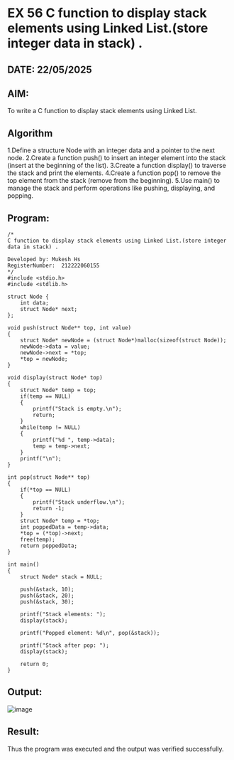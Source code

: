 # EX 56 C function to display stack elements using Linked List.(store integer data in stack) .
## DATE: 22/05/2025
## AIM:
To write a C function to display stack elements using Linked List.

## Algorithm
1.Define a structure Node with an integer data and a pointer to the next node.
2.Create a function push() to insert an integer element into the stack (insert at the beginning of the list).
3.Create a function display() to traverse the stack and print the elements.
4.Create a function pop() to remove the top element from the stack (remove from the beginning).
5.Use main() to manage the stack and perform operations like pushing, displaying, and popping. 

## Program:
```
/*
C function to display stack elements using Linked List.(store integer data in stack) .

Developed by: Mukesh Hs
RegisterNumber:  212222060155
*/
#include <stdio.h>
#include <stdlib.h>

struct Node {
    int data;
    struct Node* next;
};

void push(struct Node** top, int value)
{
    struct Node* newNode = (struct Node*)malloc(sizeof(struct Node));
    newNode->data = value;
    newNode->next = *top;
    *top = newNode;
}

void display(struct Node* top)
{
    struct Node* temp = top;
    if(temp == NULL)
    {
        printf("Stack is empty.\n");
        return;
    }
    while(temp != NULL)
    {
        printf("%d ", temp->data);
        temp = temp->next;
    }
    printf("\n");
}

int pop(struct Node** top)
{
    if(*top == NULL)
    {
        printf("Stack underflow.\n");
        return -1;
    }
    struct Node* temp = *top;
    int poppedData = temp->data;
    *top = (*top)->next;
    free(temp);
    return poppedData;
}

int main()
{
    struct Node* stack = NULL;

    push(&stack, 10);
    push(&stack, 20);
    push(&stack, 30);
    
    printf("Stack elements: ");
    display(stack);

    printf("Popped element: %d\n", pop(&stack));
    
    printf("Stack after pop: ");
    display(stack);

    return 0;
}
```

## Output:
![image](https://github.com/user-attachments/assets/4b5551b2-a3bd-4130-b87e-2a627d0d3263)


## Result:
Thus the program was executed and the output was verified successfully.
